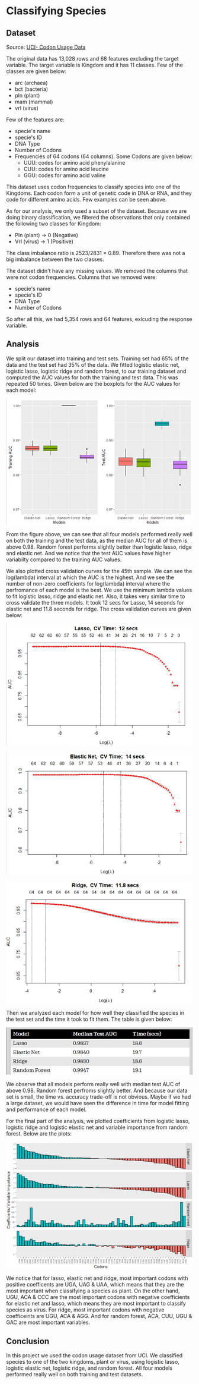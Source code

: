 # Classifying Species

## Dataset
 Source: [UCI- Codon Usage Data](https://archive.ics.uci.edu/ml/datasets/Codon+usage)

The original data has 13,028 rows and 68 features excluding the target variable. The target variable is Kingdom and it has 11 classes. Few of the classes are given below: 
 - arc (archaea)
 - bct (bacteria) 
 - pln (plant)  
 - mam (mammal) 
 - vrl (virus)

Few of the features are:
- specie's name
- specie's ID
- DNA Type
- Number of Codons
- Frequencies of 64 codons (64 columns). Some Codons are given below:  
    - UUU: codes for amino acid phenylalanine
    - CUU: codes for amino acid leucine
    - GGU: codes for amino acid valine

This dataset uses codon frequencies to classify species into one of the Kingdoms. Each codon form a unit of genetic code in DNA or RNA, and they code for different amino acids. Few examples can be seen above. 

As for our analysis, we only used a subset of the dataset. Because we are doing binary classification, we filtered the observations that only contained the following two classes for Kingdom: 
- Pln (plant) -> 0 (Negative)
- Vrl (virus) -> 1 (Positive)

The class imbalance ratio is 2523/2831 = 0.89. Therefore there was not a big imbalance between the two classes. 

The dataset didn't have any missing values. We removed the columns that were not codon frequencies. Columns that we removed were:
- specie's name
- specie's ID
- DNA Type
- Number of Codons

So after all this, we had 5,354 rows and 64 features, exlcuding the response variable. 
 
## Analysis
We split our dataset into training and test sets. Training set had 65% of the data and the test set had 35% of the data. We fitted logistic elastic net, logistic lasso, logistic ridge and random forest, to our training dataset and computed the AUC values for both the training and test data. This was repeated 50 times. Given below are the boxplots for the AUC values for each model:

![AUC](Images/AUC.png)

From the figure above, we can see that all four models performed really well on both the training and the test data, as the median AUC for all of them is above 0.98. Random forest performs slightly better than logistic lasso, ridge and elastic net. And we notice that the test AUC values have higher variabilty compared to the training AUC values. 

We also plotted cross validation curves for the 45th sample. We can see the log(lambda) interval at which the AUC is the highest. And we see the number of non-zero coefficients for log(lambda) interval where the perfromance of each model is the best. We use the minimum lambda values to fit logistic lasso, ridge and elastic net. Also, it takes very similar time to cross validate the three models. It took 12 secs for Lasso, 14 seconds for elastic net and 11.8 seconds for ridge. The cross validation curves are given below:

![Lasso](Images/Lasso.png)

![Elastic Net](Images/ElasticNet.png)

![Ridge](Images/Ridge.png)

Then we analyzed each model for how well they classified the species in the test set and the time it took to fit them. The table is given below: 

![Time Vs. Accuracy](Images/Time.png)

We observe that all models perform really well with median test AUC of above 0.98. Random forest perfroms slightly better. And because our data set is small, the time vs. accuracy trade-off is not obvious. Maybe if we had a large dataset, we would have seen the difference in time for model fitting and performance of each model. 

For the final part of the analysis, we plotted coefficients from logistic lasso, logistic ridge and logistic elastic net and variable importance from random forest. Below are the plots:

![Coefficients](Images/coefficients.png)

We notice that for lasso, elastic net and ridge, most important codons with  positive coefficents are UGA, UAG & UAA, which means that they are the most important when classifying a species as plant. On the other hand, UGU, ACA & CCC are the most important codons with negative coefficients for elastic net and lasso, which means they are most important to classify species as virus. For ridge, most important codons with negative coefficeints are UGU, ACA & AGG. And for random forest, ACA, CUU, UGU & GAC are most important variables. 

## Conclusion
In this project we used the codon usage dataset from UCI. We classified species to one of the two kingdoms, plant or virus, using logistic lasso, logistic elastic net, logistic ridge, and random forest. All four models performed really well on both training and test datasets.  
